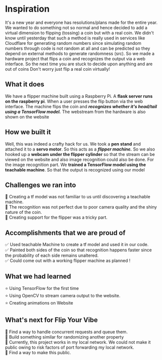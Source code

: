 # Inspiration
It's a new year and everyone has resolutions/plans made for the entire year. We wanted to do something not so normal and hence decided to add a virtual dimension to flipping (tossing) a coin but with a real coin. We didn't know until yesterday that such a method is really used in services like Cloudflare for generating random numbers since simulating random numbers through code is not random at all and can be predicted so they depend on external methods to generate randomness (src). So we made a hardware project that flips a coin and recognizes the output via a web interface. So the next time you are stuck to decide upon anything and are out of coins Don't worry just flip a real coin virtually!  

## What it does
We have a flipper machine built using a Raspberry Pi. A **flask server runs on the raspberry pi**. When a user presses the flip button via the web interface. The machine flips the coin and ***recognizes whether it's head/tail using a TensorFlow model.*** The webstream from the hardware is also shown on the website  

## How we built it
Well, this was indeed a crafty hack for us. We took a **pen stand** and attached it to a **servo motor**. So this acts as a ***flipper machine.*** So we also hooked up a **webcam under the flipper cylinder** so that the stream can be viewed on the website and also image recognition could also be done. For the image recognition part. We **trained a TensorFlow model using the teachable machine**. So that the output is recognized using our model  

## Challenges we ran into
📌 Creating a tf model was not familiar to us until discovering a teachable machine.<br>
📌  The recognition was not perfect due to poor camera quality and the shiny nature of the coin.<br>
📌  Creating support for the flipper was a tricky part.<br>  

## Accomplishments that we are proud of
✅  Used teachable Machine to create a tf model and used it in our code.<br>
✅ Painted both sides of the coin so that recognition happens faster since the probability of each side remains unaltered.<br>
✅  Could come out with a working flipper machine as planned !<br>

## What we had learned
⭐  Using TensorFlow for the first time<br>
⭐  Using OpenCV to stream camera output to the website.<br>
⭐ Creating animations on Website<br>  

## What's next for Flip Your Vibe
📍  Find a way to handle concurrent requests and queue them.<br>
📍  Build something similar for randomizing another property<br>
📍  Currently, this project works in my local network. We could not make it public owing to risk factors of port forwarding my local network.<br>
📍  Find a way to make this public.<br>


